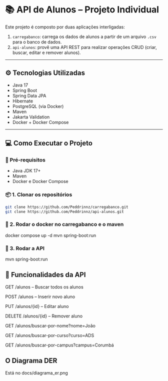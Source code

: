 # 📚 API de Alunos – Projeto Individual

Este projeto é composto por duas aplicações interligadas:

1. `carregabanco`: carrega os dados de alunos a partir de um arquivo `.csv` para o banco de dados.
2. `api-alunos`: provê uma API REST para realizar operações CRUD (criar, buscar, editar e remover alunos).

---

## ⚙️ Tecnologias Utilizadas

- Java 17
- Spring Boot
- Spring Data JPA
- Hibernate
- PostgreSQL (via Docker)
- Maven
- Jakarta Validation
- Docker + Docker Compose

---

## 💻 Como Executar o Projeto

### 🔧 Pré-requisitos

- Java JDK 17+
- Maven
- Docker e Docker Compose

### 📦 1. Clonar os repositórios

```bash
git clone https://github.com/Peddrinnz/carregabanco.git
git clone https://github.com/Peddrinnz/api-alunos.git
```
### 🐳 2. Rodar o docker no carregabanco e o maven

docker compose up -d
mvn spring-boot:run

### 🚀 3. Rodar a API

mvn spring-boot:run

## 📌 Funcionalidades da API
 GET /alunos – Buscar todos os alunos

 POST /alunos – Inserir novo aluno

 PUT /alunos/{id} – Editar aluno

 DELETE /alunos/{id} – Remover aluno

 GET /alunos/buscar-por-nome?nome=João

 GET /alunos/buscar-por-curso?curso=ADS

 GET /alunos/buscar-por-campus?campus=Corumbá

## O Diagrama DER

Está no docs/diagrama_er.png
